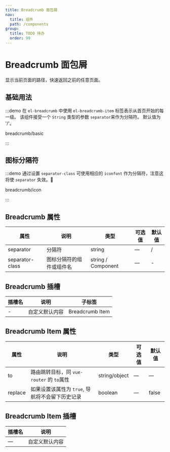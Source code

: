 ```yaml
---
title: Breadcrumb 面包屑
nav:
  title: 组件
  path: /components
group:
  title: TODO 待办
  order: 99
---
```

# Breadcrumb 面包屑

显示当前页面的路径，快速返回之前的任意页面。

## 基础用法

:::demo 在 `el-breadcrumb` 中使用 `el-breadcrumb-item` 标签表示从首页开始的每一级。 该组件接受一个 `String` 类型的参数 `separator`来作为分隔符。 默认值为 '/'。

breadcrumb/basic

:::

## 图标分隔符

:::demo 通过设置 `separator-class` 可使用相应的 `iconfont` 作为分隔符，注意这将使 `separator` 失效。

breadcrumb/icon

:::

## Breadcrumb 属性

| 属性              | 说明           | 类型                 | 可选值 | 默认值 |
| --------------- | ------------ | ------------------ | --- | --- |
| separator       | 分隔符          | string             | —   | /   |
| separator-class | 图标分隔符的组件或组件名 | string / Component | —   | -   |

## Breadcrumb 插槽

| 插槽名 | 说明      | 子标签             |
| --- | ------- | --------------- |
| -   | 自定义默认内容 | Breadcrumb Item |

## Breadcrumb Item 属性

| 属性      | 说明                             | 类型            | 可选值 | 默认值   |
| ------- | ------------------------------ | ------------- | --- | ----- |
| to      | 路由跳转目标，同 `vue-router` 的 `to`属性 | string/object | —   | —     |
| replace | 如果设置该属性为 `true`, 导航将不会留下历史记录   | boolean       | —   | false |

## Breadcrumb Item 插槽

| 插槽名 | 说明      |
| --- | ------- |
| —   | 自定义默认内容 |
